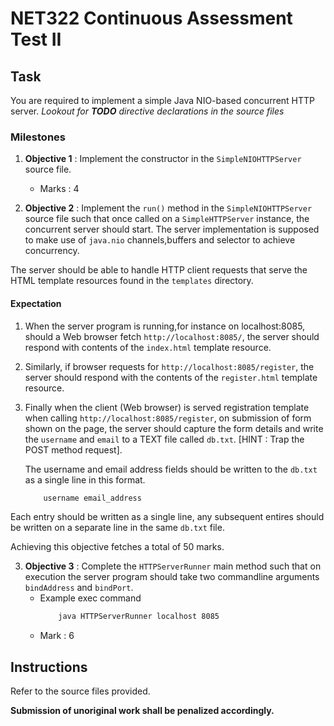 # NET322 Continuous Assessment Test II

## Task

You are required to implement a simple Java NIO-based concurrent HTTP server.
_Lookout for **TODO** directive declarations in the source files_

### Milestones

1. **Objective 1** : Implement the constructor in the `SimpleNIOHTTPServer` source file.

   - Marks : 4

2. **Objective 2** : Implement the `run()` method in the `SimpleNIOHTTPServer` source file such that once called on a `SimpleHTTPServer` instance, the concurrent server should start.
   The server implementation is supposed to make use of `java.nio` channels,buffers and selector to achieve concurrency.

The server should be able to handle HTTP client requests that serve the HTML template resources found in the `templates` directory.

#### Expectation

1. When the server program is running,for instance on localhost:8085, should a Web browser fetch `http://localhost:8085/`, the server should respond with contents of the `index.html` template resource.
2. Similarly, if browser requests for `http://localhost:8085/register`, the server should respond with the contents of the `register.html` template resource.
3. Finally when the client (Web browser) is served registration template when calling `http://localhost:8085/register`, on submission of form shown on the page, the server should capture the form details and write the `username` and `email` to a TEXT file called `db.txt`. [HINT : Trap the POST method request].

   The username and email address fields should be written to the `db.txt` as a single line in this format.
    ```bash
        username email_address
    ``` 
Each entry should be written as a single line, any subsequent entires should be written on a separate line in the same `db.txt` file.
    
Achieving this objective fetches a total of 50 marks.

3. **Objective 3** : Complete the `HTTPServerRunner` main method such that on execution the server program should take two commandline arguments `bindAddress` and `bindPort`.
    - Example exec command
        ```bash
            java HTTPServerRunner localhost 8085
        ```
    - Mark : 6

## Instructions
Refer to the source files provided.

**Submission of unoriginal work shall be penalized accordingly.**
````

